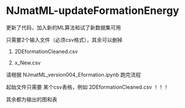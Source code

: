 # NJmatML-updateFormationEnergy
更新了代码，加入新的ML算法和试了新数据集可用

只需要2个输入文件（必须csv格式），其余可以删掉

1.  2DEformationCleaned.csv 

2.   x_New.csv

请根据 NJmatML_version004_Eformation.ipynb 跑完流程

起始文件只需要 某个csv表格，例如 2DEformationCleaned.csv ！！！

其余都为输出的图和表
